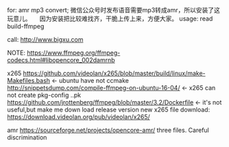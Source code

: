 for: amr mp3 convert; 微信公众号时发布语音需要mp3转成amr，所以安装了这玩意儿。
     因为安装把比较难找齐，干脆上传上来，方便大家。
usage: read build-ffmpeg

call: http://www.bigxu.com

NOTE:
https://www.ffmpeg.org/ffmpeg-codecs.html#libopencore_002damrnb

x265
https://github.com/videolan/x265/blob/master/build/linux/make-Makefiles.bash
<- ubuntu have not ccmake
http://snippetsdump.com/compile-ffmpeg-on-ubuntu-16-04/
<- x265 can not create pkg-config ..pk
https://github.com/jrottenberg/ffmpeg/blob/master/3.2/Dockerfile
<- it's not useful,but  make me down load release version
new x265 file download:
https://download.videolan.org/pub/videolan/x265/

amr
https://sourceforge.net/projects/opencore-amr/ three files. Careful discrimination
